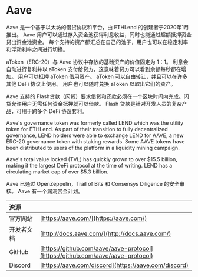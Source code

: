 # Aave

Aave 是一个基于以太坊的借贷协议和平台，由 ETHLend 的创建者于2020年1月推出。 Aave 用户可以通过存入资金池获得利息收益，同时也能通过超额抵押资金贷出资金池资金。 每个支持的资产都汇总在自己的池子，用户也可以在稳定利率和浮动利率之间进行切换。

aToken（ERC-20）与 Aave 协议中存放的基础资产的价值固定为 1：1。 利息会自动进行复利并以 aToken 支付给贷方，这意味着贷方可以看到余额每秒都在增加。 用户可以抵押 aToken 借用资产。 aToken 可以自由转让，并且可以在许多其他 DeFi 协议上使用。 用户也可以随时兑换 aToken 以取出它们的资产。

Aave 支持的 Flash贷款（闪贷）要求借贷和还款必须在一个区块时间内完成。闪贷允许用户无需任何资金抵押就可以借款。 Flash 贷款是针对开发人员的复杂产品，可用于跨多个 DeFi 协议套利。

Aave's governance token was formerly called LEND which was the utility token for ETHLend. As part of their transition to fully decentralized governance, LEND holders were able to exchange LEND for AAVE, a new ERC-20 governance token with staking rewards. Some AAVE tokens have been distributed to users of the platform in a liquidity mining campaign.

Aave's total value locked \(TVL\) has quickly grown to over $15.5 billion, making it the largest DeFi protocol at the time of writing. LEND has a circulating market cap of over $5.3 billion.

Aave 已通过 OpenZeppelin，Trail of Bits 和 Consensys Diligence 的安全审核。 Aave 有一个漏洞赏金计划。

| 资源      |                                                                                |
|:------- |:------------------------------------------------------------------------------ |
| 官方网站    | [https://aave.com/](https://aave.com/)                                         |
| 开发者文档   | [http://docs.aave.com/](http://docs.aave.com/)                                 |
| GitHub  | [https://github.com/aave/aave-protocol](https://github.com/aave/aave-protocol) |
| Discord | [https://aave.com/discord](https://aave.com/discord)                           |

